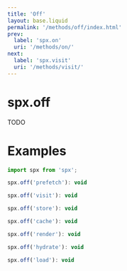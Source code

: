 ```yaml
---
title: 'Off'
layout: base.liquid
permalink: '/methods/off/index.html'
prev:
  label: 'spx.on'
  uri: '/methods/on/'
next:
  label: 'spx.visit'
  uri: '/methods/visit/'
---
```


# spx.off

TODO

# Examples

<!-- prettier-ignore -->
```js
import spx from 'spx';

spx.off('prefetch'): void

spx.off('visit'): void

spx.off('store'): void

spx.off('cache'): void

spx.off('render'): void

spx.off('hydrate'): void

spx.off('load'): void
```
